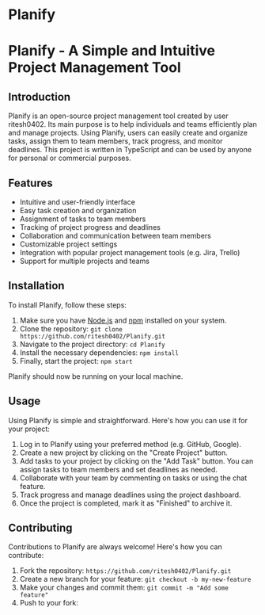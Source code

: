 # Planify
# Planify - A Simple and Intuitive Project Management Tool

## Introduction
Planify is an open-source project management tool created by user ritesh0402. Its main purpose is to help individuals and teams efficiently plan and manage projects. Using Planify, users can easily create and organize tasks, assign them to team members, track progress, and monitor deadlines. This project is written in TypeScript and can be used by anyone for personal or commercial purposes.

## Features
- Intuitive and user-friendly interface
- Easy task creation and organization
- Assignment of tasks to team members
- Tracking of project progress and deadlines
- Collaboration and communication between team members
- Customizable project settings
- Integration with popular project management tools (e.g. Jira, Trello)
- Support for multiple projects and teams

## Installation
To install Planify, follow these steps:

1. Make sure you have [Node.js](https://nodejs.org/) and [npm](https://www.npmjs.com/) installed on your system.
2. Clone the repository: `git clone https://github.com/ritesh0402/Planify.git`
3. Navigate to the project directory: `cd Planify`
4. Install the necessary dependencies: `npm install`
5. Finally, start the project: `npm start`

Planify should now be running on your local machine.

## Usage
Using Planify is simple and straightforward. Here's how you can use it for your project:

1. Log in to Planify using your preferred method (e.g. GitHub, Google).
2. Create a new project by clicking on the "Create Project" button.
3. Add tasks to your project by clicking on the "Add Task" button. You can assign tasks to team members and set deadlines as needed.
4. Collaborate with your team by commenting on tasks or using the chat feature.
5. Track progress and manage deadlines using the project dashboard.
6. Once the project is completed, mark it as "Finished" to archive it.

## Contributing
Contributions to Planify are always welcome! Here's how you can contribute:

1. Fork the repository: `https://github.com/ritesh0402/Planify.git`
2. Create a new branch for your feature: `git checkout -b my-new-feature`
3. Make your changes and commit them: `git commit -m "Add some feature"`
4. Push to your fork:

